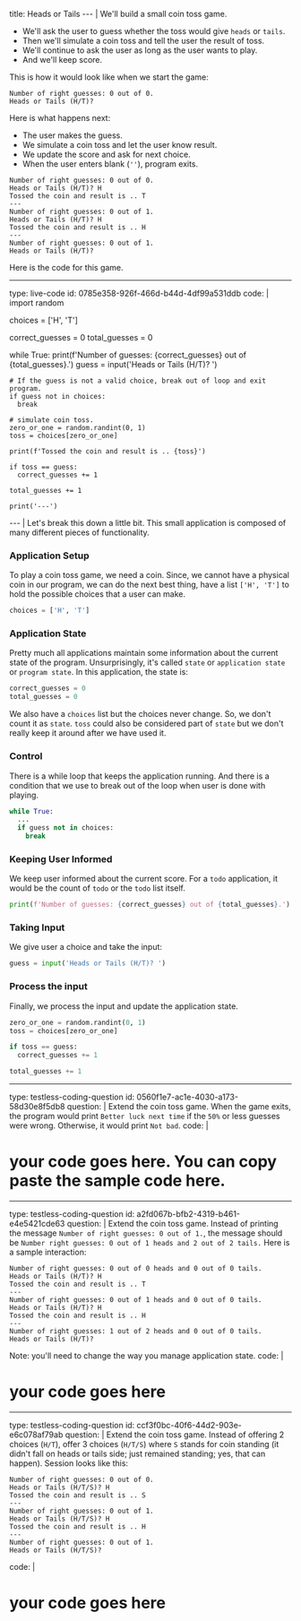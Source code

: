title: Heads or Tails
--- |
  We'll build a small coin toss game.
  * We'll ask the user to guess whether the toss would give `heads` or `tails`.
  * Then we'll simulate a coin toss and tell the user the result of toss.
  * We'll continue to ask the user as long as the user wants to play.
  * And we'll keep score.

  This is how it would look like when we start the game:
  ```
  Number of right guesses: 0 out of 0.
  Heads or Tails (H/T)?
  ```

  Here is what happens next:
  * The user makes the guess.
  * We simulate a coin toss and let the user know result.
  * We update the score and ask for next choice.
  * When the user enters blank (`''`), program exits.

  ```
  Number of right guesses: 0 out of 0.
  Heads or Tails (H/T)? H
  Tossed the coin and result is .. T
  ---
  Number of right guesses: 0 out of 1.
  Heads or Tails (H/T)? H
  Tossed the coin and result is .. H
  ---
  Number of right guesses: 0 out of 1.
  Heads or Tails (H/T)?
  ```

  Here is the code for this game.

---
type: live-code
id: 0785e358-926f-466d-b44d-4df99a531ddb
code: |
  import random

  choices = ['H', 'T']

  correct_guesses = 0
  total_guesses = 0

  while True:
    print(f'Number of guesses: {correct_guesses} out of {total_guesses}.')
    guess = input('Heads or Tails (H/T)? ')

    # If the guess is not a valid choice, break out of loop and exit program.
    if guess not in choices:
      break

    # simulate coin toss.
    zero_or_one = random.randint(0, 1)
    toss = choices[zero_or_one]

    print(f'Tossed the coin and result is .. {toss}')

    if toss == guess:
      correct_guesses += 1

    total_guesses += 1

    print('---')

--- |
  Let's break this down a little bit. This small application is composed of many different pieces of functionality.

  ### Application Setup
  To play a coin toss game, we need a coin. Since, we cannot have a physical coin in our program, we can do the next best thing, have a list `['H', 'T']` to hold the possible choices that a user can make.

  ```Python
  choices = ['H', 'T']
  ```

  ### Application State
  Pretty much all applications maintain some information about the current state of the program. Unsurprisingly, it's called `state` or `application state` or `program state`. In this application, the state is:

  ```Python
  correct_guesses = 0
  total_guesses = 0
  ```

  We also have a `choices` list but the choices never change. So, we don't count it as `state`. `toss` could also be considered part of `state` but we don't really keep it around after we have used it.

  ### Control
  There is a while loop that keeps the application running. And there is a condition that we use to break out of the loop when user is done with playing.

  ```Python
  while True:
    ...
    if guess not in choices:
      break
  ```

  ### Keeping User Informed
  We keep user informed about the current score. For a `todo` application, it would be the count of `todo` or the `todo` list itself.

  ```Python
  print(f'Number of guesses: {correct_guesses} out of {total_guesses}.')
  ```

  ### Taking Input
  We give user a choice and take the input:

  ```Python
  guess = input('Heads or Tails (H/T)? ')
  ```

  ### Process the input
  Finally, we process the input and update the application state.

  ```Python
  zero_or_one = random.randint(0, 1)
  toss = choices[zero_or_one]

  if toss == guess:
    correct_guesses += 1

  total_guesses += 1
  ```

---
type: testless-coding-question
id: 0560f1e7-ac1e-4030-a173-58d30e8f5db8
question: |
  Extend the coin toss game. When the game exits, the program would print `Better luck next time` if the `50%` or less guesses were wrong. Otherwise, it would print `Not bad`.
code: |
  # your code goes here. You can copy paste the sample code here.

---
type: testless-coding-question
id: a2fd067b-bfb2-4319-b461-e4e5421cde63
question: |
  Extend the coin toss game. Instead of printing the message `Number of right guesses: 0 out of 1.`, the message should be `Number right guesses: 0 out of 1 heads and 2 out of 2 tails.` Here is a sample interaction:

  ```
  Number of right guesses: 0 out of 0 heads and 0 out of 0 tails.
  Heads or Tails (H/T)? H
  Tossed the coin and result is .. T
  ---
  Number of right guesses: 0 out of 1 heads and 0 out of 0 tails.
  Heads or Tails (H/T)? H
  Tossed the coin and result is .. H
  ---
  Number of right guesses: 1 out of 2 heads and 0 out of 0 tails.
  Heads or Tails (H/T)?
  ```

  Note: you'll need to change the way you manage application state.
code: |
  # your code goes here

---
type: testless-coding-question
id: ccf3f0bc-40f6-44d2-903e-e6c078af79ab
question: |
  Extend the coin toss game. Instead of offering 2 choices (`H/T`), offer 3 choices (`H/T/S`) where `S` stands for coin standing (it didn't fall on heads or tails side; just remained standing; yes, that can happen). Session looks like this:

  ```
  Number of right guesses: 0 out of 0.
  Heads or Tails (H/T/S)? H
  Tossed the coin and result is .. S
  ---
  Number of right guesses: 0 out of 1.
  Heads or Tails (H/T/S)? H
  Tossed the coin and result is .. H
  ---
  Number of right guesses: 0 out of 1.
  Heads or Tails (H/T/S)?
  ```
code: |
  # your code goes here
